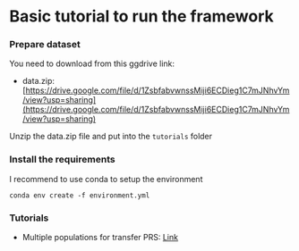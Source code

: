 # Basic tutorial to run the framework

### Prepare dataset

You need to download from this ggdrive link:
- data.zip: [https://drive.google.com/file/d/1ZsbfabvwnssMiji6ECDieg1C7mJNhvYm/view?usp=sharing](https://drive.google.com/file/d/1ZsbfabvwnssMiji6ECDieg1C7mJNhvYm/view?usp=sharing)

Unzip the data.zip file and put into the `tutorials` folder 

### Install the requirements

I recommend to use conda to setup the environment

```
conda env create -f environment.yml
```

### Tutorials

- Multiple populations for transfer PRS: [Link](https://github.com/BiomedicalMachineLearning/VGP/blob/main/Multiple_population_tutorial.ipynb)

